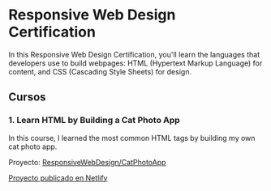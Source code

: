 # Responsive Web Design Certification
In this Responsive Web Design Certification, you'll learn the languages that developers use to build webpages: HTML (Hypertext Markup Language) for content, and CSS (Cascading Style Sheets) for design.

## Cursos

### 1. Learn HTML by Building a Cat Photo App
In this course, I learned the most common HTML tags by building my own cat photo app.

Proyecto: [ResponsiveWebDesign/CatPhotoApp](https://github.com/tutor-straining/repo-prueba-github/tree/3d4e440280ceb6e8602ddef036427c3ae11c6dc6/ResponsiveWebDesign/CatPhotoApp)

[Proyecto publicado en Netlify](https://lesson01-catapp.netlify.app/)



